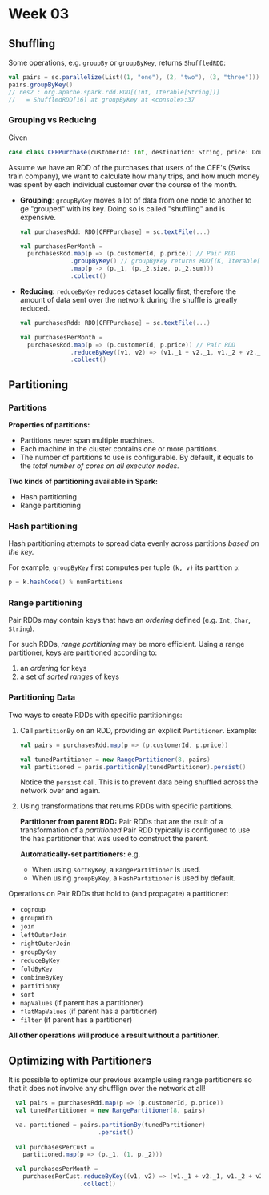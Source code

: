 # Week 03

## Shuffling

Some operations, e.g. `groupBy` or `groupByKey`, returns `ShuffledRDD`:

```scala
val pairs = sc.parallelize(List((1, "one"), (2, "two"), (3, "three")))
pairs.groupByKey()
// res2 : org.apache.spark.rdd.RDD[(Int, Iterable[String])]
//   = ShuffledRDD[16] at groupByKey at <console>:37
```

### Grouping vs Reducing

Given

```scala
case class CFFPurchase(customerId: Int, destination: String, price: Double)
```

Assume we have an RDD of the purchases that users of the CFF's (Swiss train
company), we want to calculate how many trips, and how much money was spent by
each individual customer over the course of the month.

- **Grouping**: `groupByKey` moves a lot of data from one node to another to
  ge "grouped" with its key. Doing so is called "shuffling" and is expensive.

  ```scala
  val purchasesRdd: RDD[CFFPurchase] = sc.textFile(...)

  val purchasesPerMonth =
    purchasesRdd.map(p => (p.customerId, p.price)) // Pair RDD
                .groupByKey() // groupByKey returns RDD[(K, Iterable[V])]
                .map(p -> (p._1, (p._2.size, p._2.sum)))
                .collect()
  ```

- **Reducing**: `reduceByKey` reduces dataset locally first, therefore the
  amount of data sent over the network during the shuffle is greatly reduced.

  ```scala
  val purchasesRdd: RDD[CFFPurchase] = sc.textFile(...)

  val purchasesPerMonth =
    purchasesRdd.map(p => (p.customerId, p.price)) // Pair RDD
                .reduceByKey((v1, v2) => (v1._1 + v2._1, v1._2 + v2._2))
                .collect()
  ```

## Partitioning

### Partitions

**Properties of partitions:**
- Partitions never span multiple machines.
- Each machine in the cluster contains one or more partitions.
- The number of partitions to use is configurable. By default, it equals to
  the _total number of cores on all executor nodes._

**Two kinds of partitioning available in Spark:**
- Hash partitioning
- Range partitioning

###  Hash partitioning

Hash partitioning attempts to spread data evenly across partitions _based on
the key._

For example, `groupByKey` first computes per tuple `(k, v)` its partition `p`:

```scala
p = k.hashCode() % numPartitions
```

### Range partitioning

Pair RDDs may contain keys that have an _ordering_ defined (e.g. `Int`,
`Char`, `String`).

For such RDDs, _range partitioning_ may be more efficient. Using a range
partitioner, keys are partitioned according to:
1. an _ordering_ for keys
2. a set of _sorted ranges_ of keys

### Partitioning Data

Two ways to create RDDs with specific partitionings:

1. Call `partitionBy` on an RDD, providing an explicit `Partitioner`.
   Example:
   
   ```scala
   val pairs = purchasesRdd.map(p => (p.customerId, p.price))

   val tunedPartitioner = new RangePartitioner(8, pairs)
   val partitioned = paris.partitionBy(tunedPartitioner).persist()
   ```
   
   Notice the `persist` call. This is to prevent data being shuffled across
   the network over and again.
2. Using transformations that returns RDDs with specific partitions.

   **Partitioner from parent RDD:**
   Pair RDDs that are the rsult of a transformation of a _partitioned_ Pair
   RDD typically is configured to use the has partitioner that was used to
   construct the parent.

   **Automatically-set partitioners:**
   e.g.
   - When using `sortByKey`, a `RangePartitioner` is used.
   - When using `groupByKey`, a `HashPartitioner` is used by default.

Operations on Pair RDDs that hold to (and propagate) a partitioner:

- `cogroup`
- `groupWith`
- `join`
- `leftOuterJoin`
- `rightOuterJoin`
- `groupByKey`
- `reduceByKey`
- `foldByKey`
- `combineByKey`
- `partitionBy`
- `sort`
- `mapValues` (if parent has a partitioner)
- `flatMapValues` (if parent has a partitioner)
- `filter` (if parent has a partitioner)

**All other operations will produce a result without a partitioner.**

## Optimizing with Partitioners

It is possible to optimize our previous example using range partitioners so
that it does not involve any shufflign over the network at all!

```scala
  val pairs = purchasesRdd.map(p => (p.customerId, p.price))
  val tunedPartitioner = new RangePartitioner(8, pairs)

  va. partitioned = pairs.partitionBy(tunedPartitioner)
                         .persist()
                         
  val purchasesPerCust =
    partitioned.map(p => (p._1, (1, p._2)))

  val purchasesPerMonth =
    purchasesPerCust.reduceByKey((v1, v2) => (v1._1 + v2._1, v1._2 + v2._2))
                    .collect()
```
